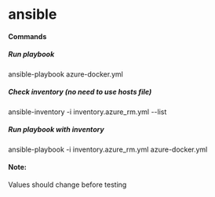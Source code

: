 # ansible

#### Commands

##### Run playbook
ansible-playbook azure-docker.yml

##### Check inventory (no need to use hosts file)
ansible-inventory -i inventory.azure_rm.yml --list

##### Run playbook with inventory
ansible-playbook -i inventory.azure_rm.yml azure-docker.yml

#### Note:
Values should change before testing

